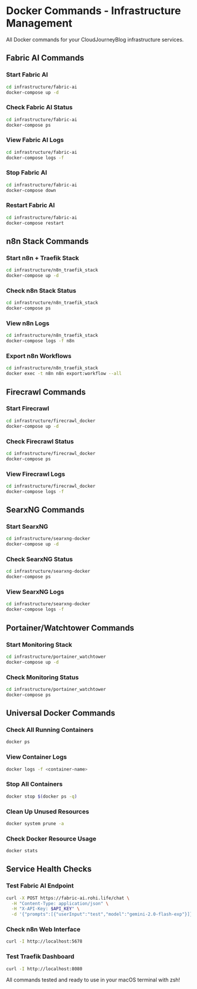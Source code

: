 # Docker Commands - Infrastructure Management

All Docker commands for your CloudJourneyBlog infrastructure services.

## Fabric AI Commands

### Start Fabric AI
```bash
cd infrastructure/fabric-ai
docker-compose up -d
```

### Check Fabric AI Status
```bash
cd infrastructure/fabric-ai
docker-compose ps
```

### View Fabric AI Logs
```bash
cd infrastructure/fabric-ai
docker-compose logs -f
```

### Stop Fabric AI
```bash
cd infrastructure/fabric-ai
docker-compose down
```

### Restart Fabric AI
```bash
cd infrastructure/fabric-ai
docker-compose restart
```

## n8n Stack Commands

### Start n8n + Traefik Stack
```bash
cd infrastructure/n8n_traefik_stack
docker-compose up -d
```

### Check n8n Stack Status
```bash
cd infrastructure/n8n_traefik_stack
docker-compose ps
```

### View n8n Logs
```bash
cd infrastructure/n8n_traefik_stack
docker-compose logs -f n8n
```

### Export n8n Workflows
```bash
cd infrastructure/n8n_traefik_stack
docker exec -t n8n n8n export:workflow --all
```

## Firecrawl Commands

### Start Firecrawl
```bash
cd infrastructure/firecrawl_docker
docker-compose up -d
```

### Check Firecrawl Status
```bash
cd infrastructure/firecrawl_docker
docker-compose ps
```

### View Firecrawl Logs
```bash
cd infrastructure/firecrawl_docker
docker-compose logs -f
```

## SearxNG Commands

### Start SearxNG
```bash
cd infrastructure/searxng-docker
docker-compose up -d
```

### Check SearxNG Status
```bash
cd infrastructure/searxng-docker
docker-compose ps
```

### View SearxNG Logs
```bash
cd infrastructure/searxng-docker
docker-compose logs -f
```

## Portainer/Watchtower Commands

### Start Monitoring Stack
```bash
cd infrastructure/portainer_watchtower
docker-compose up -d
```

### Check Monitoring Status
```bash
cd infrastructure/portainer_watchtower
docker-compose ps
```

## Universal Docker Commands

### Check All Running Containers
```bash
docker ps
```

### View Container Logs
```bash
docker logs -f <container-name>
```

### Stop All Containers
```bash
docker stop $(docker ps -q)
```

### Clean Up Unused Resources
```bash
docker system prune -a
```

### Check Docker Resource Usage
```bash
docker stats
```

## Service Health Checks

### Test Fabric AI Endpoint
```bash
curl -X POST https://fabric-ai.rohi.life/chat \
  -H "Content-Type: application/json" \
  -H "X-API-Key: $API_KEY" \
  -d '{"prompts":[{"userInput":"test","model":"gemini-2.0-flash-exp"}]}'
```

### Check n8n Web Interface
```bash
curl -I http://localhost:5678
```

### Test Traefik Dashboard
```bash
curl -I http://localhost:8080
```

All commands tested and ready to use in your macOS terminal with zsh!
